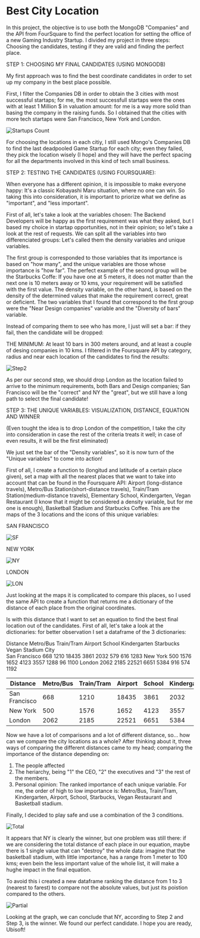# Best City Location

In this project, the objective is to use both the MongoDB "Companies" and the API from FourSquare to find the perfect location for setting the office of a new Gaming Industry Startup. I divided my project in three steps: Choosing the candidates, testing if they are valid and finding the perfect place. 

STEP 1: CHOOSING MY FINAL CANDIDATES (USING MONGODB)

My first approach was to find the best coordinate candidates in order to set up my company in the best place possible. 

First, I filter the Companies DB in order to obtain the 3 cities with most successful startaps; for me, the most successfull startaps were the ones with at least 1 Million $ in valuation amount: for me is a way more solid than basing the company in the raising funds. So I obtained that the cities with more tech startaps were San Francisco, New York and London. 

![Startups Count](./Images/Startups.png)

For choosing the locations in each citiy, I still used Mongo's Companies DB to find the last deadpooled Game Startup for each city; even they failed, they pick the location wisely (I hope) and they will have the perfect spacing for all the departments involved in this kind of tech small business. 

STEP 2: TESTING THE CANDIDATES (USING FOURSQUARE):

When everyone has a different opinion, it is impossible to make everyone happy: It's a classic Kobayashi Maru situation, where no one can win. So taking this into consideration, it is important to priorize what we define as "important", and "less important".

First of all, let's take a look at the variables chosen: The Backend Developers will be happy as the first requirement was what they asked, but I based my choice in startap opportunities, not in their opinion; so let's take a look at the rest of requests. 
We can split all the variables into two differenciated groups: Let's called them the density variables and unique variables. 

The first group is corresponded to those variables that its importance is based on "how many", and the unique variables are those whose importance is "how far". The perfect example of the second group will be the Starbucks Coffe: If you have one at 5 meters, it does not matter than the next one is 10 meters away or 10 kms, your requirement will be satisfied with the first value. The density variable, on the other hand, is based on the density of the determined values that make the requirement correct, great or deficient. 
The two variables that I found that correspond to the first group were the "Near Design companies" variable and the "Diversity of bars" variable. 

Instead of comparing them to see who has more, I just will set a bar: if they fail, then the candidate will be dropped: 

THE MINIMUM: At least 10 bars in 300 meters around, and at least a couple of desing companies in 10 kms. I filtered in the Foursquare API by category, radius and near each location of the candidates to find the results: 

![Step2](./Images/Step2.png)

As per our second step, we should drop London as the location failed to arrive to the minimum requirements, both Bars and Design companies; San Francisco will be the "correct" and NY the "great", but we still have a long path to select the final candidate!

STEP 3: THE UNIQUE VARIABLES: VISUALIZATION, DISTANCE, EQUATION AND WINNER

(Even tought the idea is to drop London of the competition, I take the city into consideration in case the rest of the criteria treats it well; in case of even results, it will be the first eliminated)

We just set the bar of the "Density variables", so it is now turn of the "Unique variables" to come into action! 

First of all, I create a function to (longitud and latitude of a certain place given), set a map with all the nearest places that we want to take into account that can be found in the Foursquare API: Airport (long-distance travels), Metro/Bus Station(short-distance travels), Train/Tram Station(medium-distance travels), Elementary School, Kindergarten, Vegan Restaurant (I know that it might be considered a density variable, but for me one is enough), Basketball Stadium and Starbucks Coffee. This are the maps of the 3 locations and the icons of this unique variables: 

SAN FRANCISCO

![SF](./Images/SF.PNG)

NEW YORK

![NY](./Images/NY.PNG)

LONDON

![LON](./Images/lon.PNG)


Just looking at the maps it is complicated to compare this places, so I used the same API to create a function that returns me a dictionary of the distance of each place from the original coordinates. 

Is with this distance that I want to set an equation to find the best final location out of the candidates. First of all, let's take a look at the dictionaries: for better observation I set a dataframe of the 3 dictionaries: 


Distance	Metro/Bus	Train/Tram	Airport	School	Kindergarten	Starbucks	Vegan	Stadium
City								
San Francisco	668	1210	18435	3861	2032	579	616	1283
New York	500	1576	1652	4123	3557	1288	96	1100
London	2062	2185	22521	6651	5384	916	574	1192

| Distance |  Metro/Bus | Train/Tram | Airport | School | Kindergarten | Starbucks | Vegan | Stadium |
| --- | --- | --- | --- | --- | --- | --- | --- | --- |
| San Francisco | 668 | 1210 | 18435 | 3861 | 2032 | 579| 616 | 1283 |
| New York| 500 | 1576 | 1652 | 4123 | 3557 | 1288 | 96 | 1283 |
| London | 2062 | 2185 | 22521 | 6651 | 5384 | 916 | 574 | 1192 |

Now we have a lot of comparisons and a lot of different distance, so... how can we compare the city locations as a whole? After thinking about it, three ways of comparing the different distances came to my head; comparing the importance of the distance depending on:  
1. The people affected
2. The heriarchy, being "1" the CEO, "2" the executives and "3" the rest of the members. 
3. Personal opinion: The ranked importance of each unique variable. For me, the order of high to low importance is: Metro/Bus, Train/Tram, Kindergarten, Airport, School, Starbucks, Vegan Restaurant and Basketball stadium. 

Finally, I decided to play safe and use a combination of the 3 conditions. 

![Total](./Images/Total.png)

It appears that NY is clearly the winner, but one problem was still there: if we are considering the total distance of each place in our equation, maybe there is 1 single value that can "destroy" the whole data: imagine that the basketball stadium, with little importance, has a range from 1 meter to 100 kms; even bein the less important value of the whole list, it will make a hughe impact in the final equation. 

To avoid this i created a new dataframe ranking the distance from 1 to 3 (nearest to farest) to compare not the absolute values, but just its poistion compared to the others. 

![Partial](./Images/Partial.png)


Looking at the graph, we can conclude that NY, according to Step 2 and Step 3, is the winner. We found our perfect candidate. I hope you are ready, Ubisoft!
